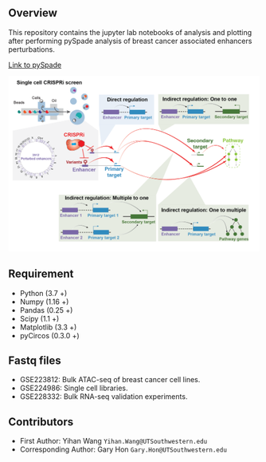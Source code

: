## Overview
This repository contains the jupyter lab notebooks of analysis and plotting after performing pySpade analysis of breast cancer associated enhancers perturbations.

[Link to pySpade](https://github.com/yihan1119/pySpade)

![Over-view](./MISC/Overview1.png "Overview")

## Requirement
* Python (3.7 +)
* Numpy (1.16 +)
* Pandas (0.25 +)
* Scipy (1.1 +)
* Matplotlib (3.3 +)
* pyCircos (0.3.0 +)

## Fastq files
* GSE223812: Bulk ATAC-seq of breast cancer cell lines.
* GSE224986: Single cell libraries. 
* GSE228332: Bulk RNA-seq validation experiments.

## Contributors 
* First Author: Yihan Wang `Yihan.Wang@UTSouthwestern.edu`
* Corresponding Author: Gary Hon `Gary.Hon@UTSouthwestern.edu`
